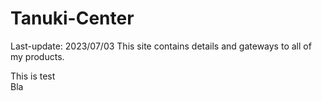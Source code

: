 # Tanuki-Center
Last-update: 2023/07/03
This site contains details and gateways to all of my products.

This is test <br/>
Bla
